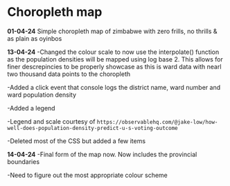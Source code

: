 # Choropleth map

**01-04-24**
Simple choropleth map of zimbabwe with zero frills, no thrills & as plain as oyinbos

**13-04-24**
-Changed the colour scale to now use the interpolate() function as the population densities will be mapped using log base 2. This allows for finer descrepincies to be properly showcase as this is ward data with nearl two thousand data points to the choropleth

-Added a click event that console logs the district name, ward number and ward population density

-Added a legend

-Legend and scale courtesy of `https://observablehq.com/@jake-low/how-well-does-population-density-predict-u-s-voting-outcome`

-Deleted most of the CSS but added a few items

**14-04-24**
-Final form of the map now. Now includes the provincial boundaries

-Need to figure out the most appropriate colour scheme
